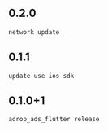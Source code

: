 ## 0.2.0
    network update

## 0.1.1
    update use ios sdk 

## 0.1.0+1
    adrop_ads_flutter release
